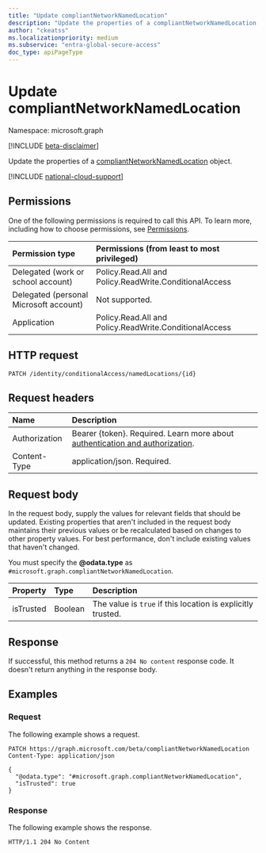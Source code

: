 ```yaml
---
title: "Update compliantNetworkNamedLocation"
description: "Update the properties of a compliantNetworkNamedLocation object."
author: "ckeatss"
ms.localizationpriority: medium
ms.subservice: "entra-global-secure-access"
doc_type: apiPageType
---
```


# Update compliantNetworkNamedLocation

Namespace: microsoft.graph

[!INCLUDE [beta-disclaimer](../../includes/beta-disclaimer.md)]

Update the properties of a [compliantNetworkNamedLocation](../resources/compliantnetworknamedlocation.md) object.

[!INCLUDE [national-cloud-support](../../includes/all-clouds.md)]

## Permissions

One of the following permissions is required to call this API. To learn more, including how to choose permissions, see [Permissions](/graph/permissions-reference).

<!-- { "blockType": "ignored"  } // Note: Removing this line will result in the permissions autogeneration tool overwriting the table. -->
| Permission type                        | Permissions (from least to most privileged) |
|:---------------------------------------|:--------------------------------------------|
| Delegated (work or school account)     | Policy.Read.All and Policy.ReadWrite.ConditionalAccess |
| Delegated (personal Microsoft account) | Not supported. |
| Application                            | Policy.Read.All and Policy.ReadWrite.ConditionalAccess |

## HTTP request

<!-- {
  "blockType": "ignored"
}
-->
``` http
PATCH /identity/conditionalAccess/namedLocations/{id}
```

## Request headers

| Name       | Description|
|:-----------|:-----------|
|Authorization|Bearer {token}. Required. Learn more about [authentication and authorization](/graph/auth/auth-concepts).|
|Content-Type|application/json. Required.|

## Request body

In the request body, supply the values for relevant fields that should be updated. Existing properties that aren't included in the request body maintains their previous values or be recalculated based on changes to other property values. For best performance, don't include existing values that haven't changed.

You must specify the **@odata.type** as `#microsoft.graph.compliantNetworkNamedLocation`.


| Property     | Type        | Description |
|:-------------|:------------|:------------|
|isTrusted|Boolean|The value is `true` if this location is explicitly trusted.|



## Response

If successful, this method returns a `204 No content` response code. It doesn't return anything in the response body.

## Examples

### Request

The following example shows a request.
<!-- {
  "blockType": "request",
  "name": "update_compliantnetworknamedlocation"
}
-->
``` http
PATCH https://graph.microsoft.com/beta/compliantNetworkNamedLocation
Content-Type: application/json

{
  "@odata.type": "#microsoft.graph.compliantNetworkNamedLocation",
  "isTrusted": true
}
```

### Response

The following example shows the response.
<!-- {
  "blockType": "response",
  "truncated": true
}
-->
``` http
HTTP/1.1 204 No Content
```

